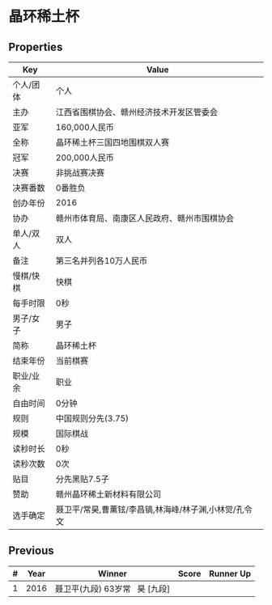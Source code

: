 # 晶环稀土杯

## Properties

| Key | Value |
| --- | ----- |
| 个人/团体 | 个人 |
| 主办 | 江西省围棋协会、赣州经济技术开发区管委会 |
| 亚军 | 160,000人民币 |
| 全称 | 晶环稀土杯三国四地围棋双人赛 |
| 冠军 | 200,000人民币 |
| 决赛 | 非挑战赛决赛 |
| 决赛番数 | 0番胜负 |
| 创办年份 | 2016 |
| 协办 | 赣州市体育局、南康区人民政府、赣州市围棋协会 |
| 单人/双人 | 双人 |
| 备注 | 第三名并列各10万人民币 |
| 慢棋/快棋 | 快棋 |
| 每手时限 | 0秒 |
| 男子/女子 | 男子 |
| 简称 | 晶环稀土杯 |
| 结束年份 | 当前棋赛 |
| 职业/业余 | 职业 |
| 自由时间 | 0分钟 |
| 规则 | 中国规则分先(3.75) |
| 规模 | 国际棋战 |
| 读秒时长 | 0秒 |
| 读秒次数 | 0次 |
| 贴目 | 分先黑贴7.5子 |
| 赞助 | 赣州晶环稀土新材料有限公司 |
| 选手确定 | 聂卫平/常昊,曹薰铉/李昌镐,林海峰/林子渊,小林觉/孔令文 |

## Previous

| # | Year | Winner | Score | Runner Up |
| --- | --- | --- | --- | --- |
| 1 | 2016 | 聂卫平(九段) 63岁常   昊 [九段] |  |  |

